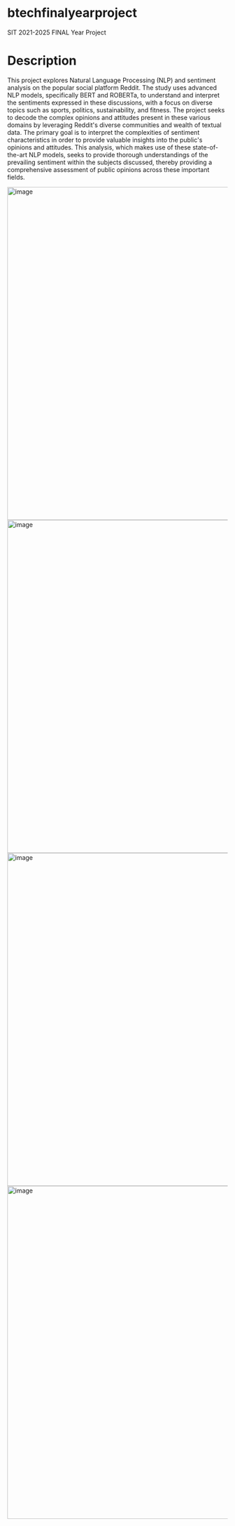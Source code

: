# btechfinalyearproject
SIT 2021-2025 FINAL Year Project

# Description

This project explores Natural Language Processing (NLP) and sentiment analysis on the popular social platform Reddit. The study uses advanced NLP models, specifically BERT and ROBERTa, to understand and interpret the sentiments expressed in these discussions, with a focus on diverse topics such as sports, politics, sustainability, and fitness. The project seeks to decode the complex opinions and attitudes present in these various domains by leveraging Reddit's diverse communities and wealth of textual data. The primary goal is to interpret the complexities of sentiment characteristics in order to provide valuable insights into the public's opinions and attitudes. This analysis, which makes use of these state-of-the-art NLP models, seeks to provide thorough understandings of the prevailing sentiment within the subjects discussed, thereby providing a comprehensive assessment of public opinions across these important fields.

<img width="759" alt="image" src="https://github.com/user-attachments/assets/0b0fc3a4-95ea-4eea-9200-a953bf6f35f7">

<img width="759" alt="image" src="https://github.com/user-attachments/assets/5df234b5-dcab-4045-bab3-64b43cf6c896">

<img width="759" alt="image" src="https://github.com/user-attachments/assets/dcf7832f-63e9-4ab4-8363-ec31b062edf0">

<img width="759" alt="image" src="https://github.com/user-attachments/assets/499bbd0e-9531-4711-8e01-b7c037396bcc">
